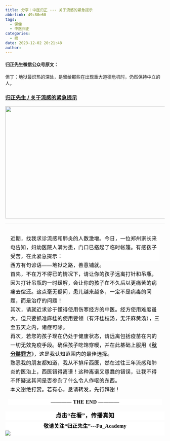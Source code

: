 ```yaml
---
title: 分享：中医归正 --- 关于流感的紧急提示
abbrlink: 49c80e60
tags:
  - 保健
  - 中医归正
categories:
  - 摘
date: 2023-12-02 20:21:48
author:
---
```


#### 归正先生微信公众号原文：

但丁：地狱最炽热的深处，是留给那些在出现重大道德危机时，仍然保持中立的人。

<!-- more -->

###  [归正先生 / 关于流感的紧急提示](https://mp.weixin.qq.com/s/GZjCE_r8lYgxK28NXuy1VQ "跳转至原文")



<div class="rich_media_content ">
                    <img class="rich_pages wxw-img" data-croporisrc="https://mmbiz.qpic.cn/sz_mmbiz_jpg/zjaJCl7DLpUmIoB5tV4bWlls9ibZglWI3k8ibEFJVnLZYbsianLXdMv5SAtEhgvsiafNLoQJF6SRroFyEFHObpGa1A/0?wx_fmt=jpeg&amp;from=appmsg" data-cropx1="0" data-cropx2="1280" data-cropy1="0" data-cropy2="783.9446366782007" data-galleryid="" data-imgfileid="100002247" data-ratio="0.6125" data-s="300,640" src="https://mmbiz.qpic.cn/sz_mmbiz_jpg/zjaJCl7DLpUmIoB5tV4bWlls9ibZglWI3XglAM0HKqntibKBkEFfibp8ticoXdkszUY0OIB9w0JRudBcyLB96exksA/640?wx_fmt=jpeg" data-type="jpeg" data-w="1280" style="text-align: center;font-size: var(--articleFontsize);letter-spacing: 0.034em;width: 578px;height: 354px;"  /></p><hr style="outline: 0px;font-family: system-ui, -apple-system, BlinkMacSystemFont, &quot;Helvetica Neue&quot;, &quot;PingFang SC&quot;, &quot;Hiragino Sans GB&quot;, &quot;Microsoft YaHei UI&quot;, &quot;Microsoft YaHei&quot;, Arial, sans-serif;letter-spacing: 0.544px;text-wrap: wrap;background-color: rgb(255, 255, 255);border-style: solid;border-right-width: 0px;border-bottom-width: 0px;border-left-width: 0px;border-color: rgba(0, 0, 0, 0.1);transform-origin: 0px 0px;transform: scale(1, 0.5);visibility: visible;"  /><section style="outline: 0px;font-family: system-ui, -apple-system, BlinkMacSystemFont, &quot;Helvetica Neue&quot;, &quot;PingFang SC&quot;, &quot;Hiragino Sans GB&quot;, &quot;Microsoft YaHei UI&quot;, &quot;Microsoft YaHei&quot;, Arial, sans-serif;letter-spacing: 0.544px;text-wrap: wrap;background-color: rgb(255, 255, 255);visibility: visible;margin-left: 16px;margin-right: 16px;line-height: 2em;margin-top: 32px;"><span style="color: rgb(0, 0, 0);font-family: 仿宋;font-size: 16px;letter-spacing: 0.544px;text-align: left;">近期，找我</span><span style="color: rgb(0, 0, 0);font-family: 仿宋;font-size: 16px;letter-spacing: 0.544px;text-align: left;">求</span><span style="color: rgb(0, 0, 0);font-family: 仿宋;font-size: 16px;letter-spacing: 0.544px;text-align: left;">诊</span><span style="color: rgb(0, 0, 0);font-family: 仿宋;font-size: 16px;letter-spacing: 0.544px;text-align: left;">流感和肺</span><span style="color: rgb(0, 0, 0);font-family: 仿宋;font-size: 16px;letter-spacing: 0.544px;text-align: left;">炎</span><span style="color: rgb(0, 0, 0);font-family: 仿宋;font-size: 16px;letter-spacing: 0.544px;text-align: left;">的人数激增。</span><span style="color: rgb(0, 0, 0);font-family: 仿宋;font-size: 16px;letter-spacing: 0.544px;text-align: left;">今日，一位</span><span style="color: rgb(0, 0, 0);font-family: 仿宋;font-size: 16px;letter-spacing: 0.544px;text-align: left;">郑州</span><span style="color: rgb(0, 0, 0);font-family: 仿宋;font-size: 16px;letter-spacing: 0.544px;text-align: left;">家长来电</span><span style="color: rgb(0, 0, 0);font-family: 仿宋;font-size: 16px;letter-spacing: 0.544px;text-align: left;">告知</span><span style="color: rgb(0, 0, 0);font-family: 仿宋;font-size: 16px;letter-spacing: 0.544px;text-align: left;">，妇幼医院人满为患，门</span><span style="color: rgb(0, 0, 0);font-family: 仿宋;font-size: 16px;letter-spacing: 0.544px;text-align: left;">口已搭起了临时</span><span style="color: rgb(0, 0, 0);font-family: 仿宋;font-size: 16px;letter-spacing: 0.544px;text-align: left;">帐篷。</span><span style="color: rgb(0, 0, 0);font-family: 仿宋;font-size: 16px;letter-spacing: 0.544px;text-align: left;">有感</span><span style="color: rgb(0, 0, 0);font-family: 仿宋;font-size: 16px;letter-spacing: 0.544px;text-align: left;">孩子受苦，在此紧急提示</span><span style="color: rgb(0, 0, 0);font-family: 仿宋;font-size: 16px;letter-spacing: 0.544px;text-align: left;">：</span><br  /></section><section style="margin-left: 16px;margin-right: 16px;line-height: 2em;"><span style="outline: 0px;letter-spacing: 0.544px;text-wrap: wrap;color: rgb(0, 0, 0);font-family: 仿宋;font-size: 16px;text-align: left;">西方有句谚语——地狱之路，善意铺就。<br  /></span></section><section style="margin-left: 16px;margin-right: 16px;line-height: 2em;"><span style="outline: 0px;letter-spacing: 0.544px;text-wrap: wrap;color: rgb(0, 0, 0);font-family: 仿宋;font-size: 16px;text-align: left;">首先，不在万不得已的情况下，请让你的孩子远离打针和吊瓶，因为打针吊瓶的一时缓解，会让你的孩子在不久后以更痛苦的病痛去偿还。这点毫无疑问，患儿越来越多，一定不是病毒的问题，而是治疗的问题！</span></section><section style="margin-left: 16px;margin-right: 16px;line-height: 2em;"><span style="outline: 0px;letter-spacing: 0.544px;text-wrap: wrap;color: rgb(0, 0, 0);font-family: 仿宋;font-size: 16px;text-align: left;">其次，请就近求诊于懂得使用伤寒经方的中医。经方使用难度虽大，但只要抓准麻桂的使用要领（有汗桂枝汤，无汗麻黄汤），三至五天之内，诸症可除。</span></section><section style="margin-left: 16px;margin-right: 16px;line-height: 2em;"><span style="outline: 0px;letter-spacing: 0.544px;text-wrap: wrap;color: rgb(0, 0, 0);font-family: 仿宋;font-size: 16px;text-align: left;">再次，若您的孩子现在仍处于健康状态，请远离包括疫苗在内的一切无效免疫手段。确保孩子吃饱穿暖，并在此基础上服用《<strong style="letter-spacing: 0.578px;text-wrap: wrap;"><span style="outline: 0px;letter-spacing: 0.544px;color: rgb(0, 0, 0);font-family: 仿宋;font-size: 16px;text-align: left;"><a target="_blank" href="http://mp.weixin.qq.com/s?__biz=MzI5NzQzMzY5NQ==&amp;mid=2247485252&amp;idx=1&amp;sn=01219420c6f6336a70c7c47a7ad7e796&amp;chksm=ecb46874dbc3e162ee525301ece45333025790c071aaa521f3e70b3bf9fe9d02dfa749c3276c&amp;scene=21#wechat_redirect" textvalue="秋分赎罪方" linktype="text" imgurl="" imgdata="null" data-itemshowtype="0" tab="innerlink" data-linktype="2">秋分赎罪方</a></span></strong>》，这是我认知范围内的最佳选择。</span></section><section style="margin-left: 16px;margin-right: 16px;line-height: 2em;"><span style="outline: 0px;letter-spacing: 0.544px;text-wrap: wrap;color: rgb(0, 0, 0);font-family: 仿宋;font-size: 16px;text-align: left;">熟悉我的朋友都知道，我从不排斥西医，然在过往三年流感和肺炎的医治上，西医错得离谱！这种离谱又愚蠢的错误，让我不得不怀疑这其间是否参杂了什么令人作呕的东西。<br  /></span></section><section style="margin-left: 16px;margin-right: 16px;line-height: 2em;"><span style="outline: 0px;letter-spacing: 0.544px;text-wrap: wrap;color: rgb(0, 0, 0);font-family: 仿宋;font-size: 16px;text-align: left;">本文谢绝打赏。若有心，恳请转发，先行拜谢！</span><span style="font-size: var(--articleFontsize);letter-spacing: 0.034em;"></span></section><section style="margin-top: 16px;margin-right: 8px;margin-left: 8px;outline: 0px;font-family: system-ui, -apple-system, BlinkMacSystemFont, &quot;Helvetica Neue&quot;, &quot;PingFang SC&quot;, &quot;Hiragino Sans GB&quot;, &quot;Microsoft YaHei UI&quot;, &quot;Microsoft YaHei&quot;, Arial, sans-serif;letter-spacing: 0.544px;text-wrap: wrap;background-color: rgb(255, 255, 255);clear: both;min-height: 1em;text-align: center;"><strong style="outline: 0px;"><span style="outline: 0px;color: rgb(0, 0, 0);font-family: 仿宋;font-size: 16px;">———— THE&nbsp;END ————</span></strong><span style="font-family: mp-quote, -apple-system-font, BlinkMacSystemFont, &quot;Helvetica Neue&quot;, &quot;PingFang SC&quot;, &quot;Hiragino Sans GB&quot;, &quot;Microsoft YaHei UI&quot;, &quot;Microsoft YaHei&quot;, Arial, sans-serif;font-size: var(--articleFontsize);letter-spacing: 0.034em;text-align: justify;"></span></section>
					<section style="margin-top: 20px;margin-bottom: 5px;outline: 0px;max-width: 100%;font-family: -apple-system, BlinkMacSystemFont, &quot;Helvetica Neue&quot;, &quot;PingFang SC&quot;, &quot;Hiragino Sans GB&quot;, &quot;Microsoft YaHei UI&quot;, &quot;Microsoft YaHei&quot;, Arial, sans-serif;letter-spacing: 0.544px;white-space: normal;font-size: 16px;min-height: 1em;color: rgb(62, 62, 62);text-align: center;line-height: 1.75em;background-color: rgb(255, 255, 255);box-sizing: border-box !important;overflow-wrap: break-word !important;"><strong style="outline: 0px;max-width: 100%;box-sizing: border-box !important;overflow-wrap: break-word !important;"><span style="outline: 0px;max-width: 100%;font-size: 18px;color: rgb(0, 0, 0);font-family: 仿宋;letter-spacing: 0.5px;box-sizing: border-box !important;overflow-wrap: break-word !important;">点击“在看”，传播真知</span></strong></section><section style="margin-top: 5px;margin-bottom: 5px;outline: 0px;max-width: 100%;font-family: -apple-system, BlinkMacSystemFont, &quot;Helvetica Neue&quot;, &quot;PingFang SC&quot;, &quot;Hiragino Sans GB&quot;, &quot;Microsoft YaHei UI&quot;, &quot;Microsoft YaHei&quot;, Arial, sans-serif;letter-spacing: 0.544px;white-space: normal;font-size: 16px;min-height: 1em;color: rgb(62, 62, 62);text-align: center;line-height: 1.75em;background-color: rgb(255, 255, 255);box-sizing: border-box !important;overflow-wrap: break-word !important;"><strong style="outline: 0px;max-width: 100%;box-sizing: border-box !important;overflow-wrap: break-word !important;"><span style="outline: 0px;max-width: 100%;font-size: 18px;color: rgb(0, 0, 0);font-family: 仿宋;letter-spacing: 0.5px;box-sizing: border-box !important;overflow-wrap: break-word !important;"><strong style="outline: 0px;max-width: 100%;color: rgb(62, 62, 62);font-size: 16px;box-sizing: border-box !important;overflow-wrap: break-word !important;"><span style="outline: 0px;max-width: 100%;color: rgb(0, 0, 0);box-sizing: border-box !important;overflow-wrap: break-word !important;">敬请关注“归正先生”---Fu_Academy</span></strong></span></strong><img style="clear: both; display: block; margin:auto;" src="https://mmbiz.qpic.cn/mmbiz_png/zjaJCl7DLpVKRC65ufmbGmuW2lHdBt8icKFOokwHAzd5D6xDM99b8ia0dpnR1FQzd8V0tIIcy5FARc5VjdZVhmUA/640?wx_fmt=png" /></section>
                </div>
